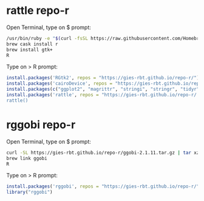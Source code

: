 # rattle repo-r

Open Terminal, type on $ prompt:
```bash
/usr/bin/ruby -e "$(curl -fsSL https://raw.githubusercontent.com/Homebrew/install/master/install)"
brew cask install r
brew install gtk+
R
```

Type on > R prompt:
```r
install.packages('RGtk2', repos = "https://gies-rbt.github.io/repo-r/")
install.packages('cairoDevice', repos = "https://gies-rbt.github.io/repo-r/")
install.packages(c("ggplot2", "magrittr", "stringi", "stringr", "tidyr", "dplyr", "XML", "rpart.plot"), repos = "https://cran.rstudio.com")
install.packages('rattle', repos = "https://gies-rbt.github.io/repo-r/
rattle()
```

# rggobi repo-r

Open Terminal, type on $ prompt:
```bash
curl -SL https://gies-rbt.github.io/repo-r/ggobi-2.1.11.tar.gz | tar xzf - -C /usr/local/Cellar 
brew link ggobi
R
```

Type on > R prompt:
```r
install.packages('rggobi', repos = "https://gies-rbt.github.io/repo-r/")
library("rggobi")
```
